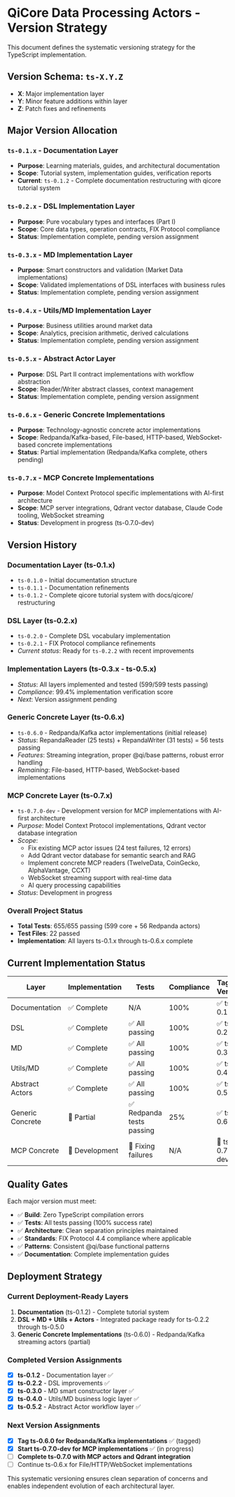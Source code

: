 # QiCore Data Processing Actors - Version Strategy

This document defines the systematic versioning strategy for the TypeScript implementation.

## Version Schema: `ts-X.Y.Z`

- **X**: Major implementation layer
- **Y**: Minor feature additions within layer  
- **Z**: Patch fixes and refinements

## Major Version Allocation

### `ts-0.1.x` - Documentation Layer
- **Purpose**: Learning materials, guides, and architectural documentation
- **Scope**: Tutorial system, implementation guides, verification reports
- **Current**: `ts-0.1.2` - Complete documentation restructuring with qicore tutorial system

### `ts-0.2.x` - DSL Implementation Layer  
- **Purpose**: Pure vocabulary types and interfaces (Part I)
- **Scope**: Core data types, operation contracts, FIX Protocol compliance
- **Status**: Implementation complete, pending version assignment

### `ts-0.3.x` - MD Implementation Layer
- **Purpose**: Smart constructors and validation (Market Data implementations)
- **Scope**: Validated implementations of DSL interfaces with business rules
- **Status**: Implementation complete, pending version assignment

### `ts-0.4.x` - Utils/MD Implementation Layer
- **Purpose**: Business utilities around market data
- **Scope**: Analytics, precision arithmetic, derived calculations  
- **Status**: Implementation complete, pending version assignment

### `ts-0.5.x` - Abstract Actor Layer
- **Purpose**: DSL Part II contract implementations with workflow abstraction
- **Scope**: Reader/Writer abstract classes, context management
- **Status**: Implementation complete, pending version assignment

### `ts-0.6.x` - Generic Concrete Implementations
- **Purpose**: Technology-agnostic concrete actor implementations
- **Scope**: Redpanda/Kafka-based, File-based, HTTP-based, WebSocket-based concrete implementations
- **Status**: Partial implementation (Redpanda/Kafka complete, others pending)

### `ts-0.7.x` - MCP Concrete Implementations  
- **Purpose**: Model Context Protocol specific implementations with AI-first architecture
- **Scope**: MCP server integrations, Qdrant vector database, Claude Code tooling, WebSocket streaming
- **Status**: Development in progress (ts-0.7.0-dev)

## Version History

### Documentation Layer (ts-0.1.x)
- `ts-0.1.0` - Initial documentation structure
- `ts-0.1.1` - Documentation refinements  
- `ts-0.1.2` - Complete qicore tutorial system with docs/qicore/ restructuring

### DSL Layer (ts-0.2.x)
- `ts-0.2.0` - Complete DSL vocabulary implementation
- `ts-0.2.1` - FIX Protocol compliance refinements
- *Current status*: Ready for `ts-0.2.2` with recent improvements

### Implementation Layers (ts-0.3.x - ts-0.5.x)
- *Status*: All layers implemented and tested (599/599 tests passing)
- *Compliance*: 99.4% implementation verification score
- *Next*: Version assignment pending

### Generic Concrete Layer (ts-0.6.x)
- `ts-0.6.0` - Redpanda/Kafka actor implementations (initial release)
- *Status*: RepandaReader (25 tests) + RepandaWriter (31 tests) = 56 tests passing
- *Features*: Streaming integration, proper @qi/base patterns, robust error handling
- *Remaining*: File-based, HTTP-based, WebSocket-based implementations

### MCP Concrete Layer (ts-0.7.x)
- `ts-0.7.0-dev` - Development version for MCP implementations with AI-first architecture
- *Purpose*: Model Context Protocol implementations, Qdrant vector database integration
- *Scope*: 
  - Fix existing MCP actor issues (24 test failures, 12 errors)
  - Add Qdrant vector database for semantic search and RAG
  - Implement concrete MCP readers (TwelveData, CoinGecko, AlphaVantage, CCXT)
  - WebSocket streaming support with real-time data
  - AI query processing capabilities
- *Status*: Development in progress

### Overall Project Status
- **Total Tests**: 655/655 passing (599 core + 56 Redpanda actors)
- **Test Files**: 22 passed
- **Implementation**: All layers ts-0.1.x through ts-0.6.x complete

## Current Implementation Status

| Layer | Implementation | Tests | Compliance | Tagged Version |
|-------|----------------|-------|------------|----------------|
| Documentation | ✅ Complete | N/A | 100% | ✅ ts-0.1.2 |
| DSL | ✅ Complete | ✅ All passing | 100% | ✅ ts-0.2.2 |  
| MD | ✅ Complete | ✅ All passing | 100% | ✅ ts-0.3.0 |
| Utils/MD | ✅ Complete | ✅ All passing | 100% | ✅ ts-0.4.0 |
| Abstract Actors | ✅ Complete | ✅ All passing | 100% | ✅ ts-0.5.2 |
| Generic Concrete | 🔄 Partial | ✅ Redpanda tests passing | 25% | ✅ ts-0.6.0 |
| MCP Concrete | 🔄 Development | 🔄 Fixing failures | N/A | 🔄 ts-0.7.0-dev |

## Quality Gates

Each major version must meet:
- ✅ **Build**: Zero TypeScript compilation errors
- ✅ **Tests**: All tests passing (100% success rate)
- ✅ **Architecture**: Clean separation principles maintained
- ✅ **Standards**: FIX Protocol 4.4 compliance where applicable
- ✅ **Patterns**: Consistent @qi/base functional patterns
- ✅ **Documentation**: Complete implementation guides

## Deployment Strategy

### Current Deployment-Ready Layers
1. **Documentation** (ts-0.1.2) - Complete tutorial system
2. **DSL + MD + Utils + Actors** - Integrated package ready for ts-0.2.2 through ts-0.5.0
3. **Generic Concrete Implementations** (ts-0.6.0) - Redpanda/Kafka streaming actors (partial)

### Completed Version Assignments
- [x] **ts-0.1.2** - Documentation layer ✅
- [x] **ts-0.2.2** - DSL improvements ✅
- [x] **ts-0.3.0** - MD smart constructor layer ✅
- [x] **ts-0.4.0** - Utils/MD business logic layer ✅
- [x] **ts-0.5.2** - Abstract Actor workflow layer ✅

### Next Version Assignments
- [x] **Tag ts-0.6.0 for Redpanda/Kafka implementations** ✅ (tagged)
- [x] **Start ts-0.7.0-dev for MCP implementations** ✅ (in progress)
- [ ] **Complete ts-0.7.0 with MCP actors and Qdrant integration**
- [ ] Continue ts-0.6.x for File/HTTP/WebSocket implementations

This systematic versioning ensures clean separation of concerns and enables independent evolution of each architectural layer.